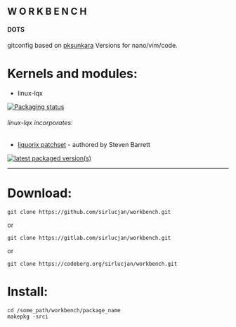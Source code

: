 ## W O R K B E N C H

#### DOTS

gitconfig based on [pksunkara](https://gist.github.com/pksunkara/988716)
Versions for nano/vim/code.

# Kernels and modules:

- linux-lqx

[![Packaging status](https://repology.org/badge/vertical-allrepos/linux-lqx.svg)](https://repology.org/project/linux-lqx/versions)

###### linux-lqx incorporates:

* [liquorix patchset](https://github.com/damentz/liquorix-package/tree/6.14/master) - authored by Steven Barrett

[![latest packaged version(s)](https://repology.org/badge/latest-versions/linux-lqx.svg)](https://repology.org/project/linux-lqx/versions)

***
# Download:

```
git clone https://github.com/sirlucjan/workbench.git

```

or

```
git clone https://gitlab.com/sirlucjan/workbench.git

```
or

```
git clone https://codeberg.org/sirlucjan/workbench.git

```

# Install:


```
cd /some_path/workbench/package_name
makepkg -srci

```
